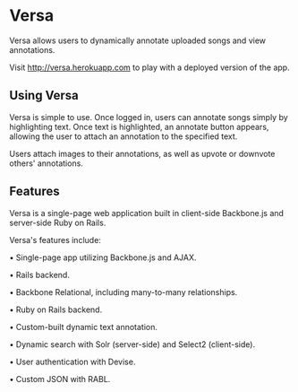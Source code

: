 # Versa

Versa allows users to dynamically annotate uploaded songs and view annotations.

Visit http://versa.herokuapp.com to play with a deployed version of the app.

## Using Versa

Versa is simple to use. Once logged in, users can annotate songs simply by highlighting text. Once text is highlighted, an annotate button appears, allowing the user to attach an annotation to the specified text.

Users attach images to their annotations, as well as upvote or downvote others' annotations.

## Features

Versa is a single-page web application built in client-side Backbone.js and server-side Ruby on Rails. 

Versa's features include:

• Single-page app utilizing Backbone.js and AJAX.

• Rails backend.

• Backbone Relational, including many-to-many relationships.

• Ruby on Rails backend.

• Custom-built dynamic text annotation.

• Dynamic search with Solr (server-side) and Select2 (client-side).

• User authentication with Devise.

• Custom JSON with RABL.
